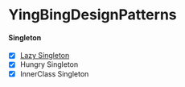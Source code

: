 # YingBingDesignPatterns
#### Singleton 
- [x] [Lazy Singleton](/src/main/java/com.yingbing.designpatterns.LazySingletonTest.java)
- [x] Hungry Singleton
- [x] InnerClass Singleton